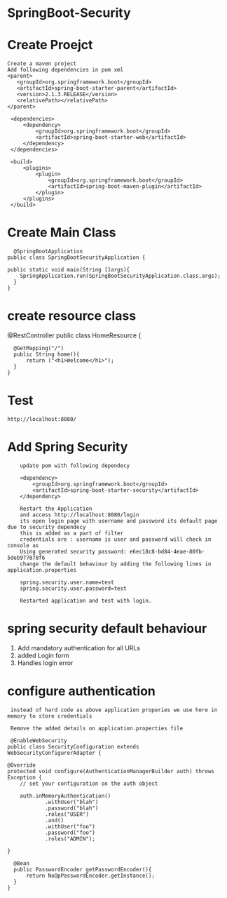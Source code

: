 # SpringBoot-Security

# Create Proejct

    Create a maven project 
    Add following dependencies in pom xml
    <parent>
       <groupId>org.springframework.boot</groupId>
       <artifactId>spring-boot-starter-parent</artifactId>
       <version>2.1.3.RELEASE</version>
       <relativePath></relativePath>
    </parent>

     <dependencies>
         <dependency>
             <groupId>org.springframework.boot</groupId>
             <artifactId>spring-boot-starter-web</artifactId>
         </dependency>
     </dependencies>

     <build>
         <plugins>
             <plugin>
                 <groupId>org.springframework.boot</groupId>
                 <artifactId>spring-boot-maven-plugin</artifactId>
             </plugin>
         </plugins>
     </build>
     
  # Create Main Class 
    
      @SpringBootApplication
    public class SpringBootSecurityApplication {

    public static void main(String []args){
        SpringApplication.run(SpringBootSecurityApplication.class,args);
      }
    }
 
 # create resource class 
 
 @RestController
  public class HomeResource {

      @GetMapping("/")
      public String home(){
          return ("<h1>Welcome</h1>");
      }
    }
    
# Test
    http://localhost:8080/

# Add Spring Security 
        update pom with following dependecy
        
        <dependency>
            <groupId>org.springframework.boot</groupId>
            <artifactId>spring-boot-starter-security</artifactId>
        </dependency>
        
        Restart the Application 
        and access http://localhost:8080/login 
        its open login page with username and password its default page due to security dependecy 
        this is added as a part of filter 
        credentials are : username is user and password will check in console as 
        Using generated security password: e6ec18c8-bd84-4eae-80fb-5deb977878f6
        change the default behaviour by adding the following lines in application.properties 
        
        spring.security.user.name=test
        spring.security.user.password=test

        Restarted application and test with login.
        
 # spring security default behaviour 
  1. Add mandatory authentication for all URLs
  2. added Login form 
  3. Handles login error 
  
# configure authentication
  
     instead of hard code as above application properies we use here in memory to store credentials 
     
     Remove the added details on application.properties file 
     
     @EnableWebSecurity
    public class SecurityConfiguration extends WebSecurityConfigurerAdapter {

    @Override
    protected void configure(AuthenticationManagerBuilder auth) throws Exception {
        // set your configuration on the auth object

        auth.inMemoryAuthentication()
                .withUser("blah")
                .password("blah")
                .roles("USER")
                .and()
                .withUser("foo")
                .password("foo")
                .roles("ADMIN");

    }

      @Bean
      public PasswordEncoder getPasswordEncoder(){
          return NoOpPasswordEncoder.getInstance();
      }
    }
    
    
      
      

  
    
